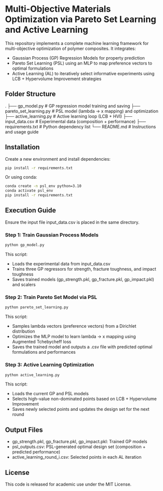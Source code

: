 # Multi-Objective Materials Optimization via Pareto Set Learning and Active Learning

This repository implements a complete machine learning framework for multi-objective optimization of polymer composites. It integrates:

- Gaussian Process (GP) Regression Models for property prediction
- Pareto Set Learning (PSL) using an MLP to map preference vectors to optimal formulations
- Active Learning (AL) to iteratively select informative experiments using LCB + Hypervolume Improvement strategies

## Folder Structure

.
├── gp_model.py               # GP regression model training and saving
├── pareto_set_learning.py   # PSL model (lambda → x mapping) and optimization
├── active_learning.py       # Active learning loop (LCB + HVI)
├── input_data.csv           # Experimental data (composition + performance)
├── requirements.txt         # Python dependency list
└── README.md                # Instructions and usage guide

## Installation

Create a new environment and install dependencies:

```bash
pip install -r requirements.txt
```

Or using conda:

```bash
conda create -n psl_env python=3.10
conda activate psl_env
pip install -r requirements.txt
```

## Execution Guide

Ensure the input file input_data.csv is placed in the same directory.

### Step 1: Train Gaussian Process Models

```bash
python gp_model.py
```

This script:
- Loads the experimental data from input_data.csv
- Trains three GP regressors for strength, fracture toughness, and impact toughness
- Saves trained models (gp_strength.pkl, gp_fracture.pkl, gp_impact.pkl) and scalers

### Step 2: Train Pareto Set Model via PSL

```bash
python pareto_set_learning.py
```

This script:
- Samples lambda vectors (preference vectors) from a Dirichlet distribution
- Optimizes the MLP model to learn lambda → x mapping using Augmented Tchebycheff loss
- Saves the trained model and outputs a .csv file with predicted optimal formulations and performances

### Step 3: Active Learning Optimization

```bash
python active_learning.py
```

This script:
- Loads the current GP and PSL models
- Selects high-value non-dominated points based on LCB + Hypervolume Improvement
- Saves newly selected points and updates the design set for the next round

## Output Files

- gp_strength.pkl, gp_fracture.pkl, gp_impact.pkl: Trained GP models
- psl_outputs.csv: PSL-generated optimal design set (composition + predicted performance)
- active_learning_round_i.csv: Selected points in each AL iteration


## License

This code is released for academic use under the MIT License.
